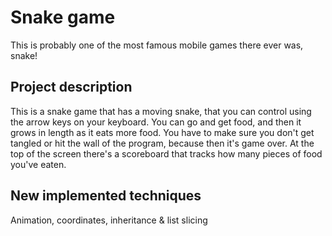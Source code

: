 # Snake game

This is probably one of the most famous mobile games there ever was, snake!


## Project description
This is a snake game that has a moving snake, that you can control using the arrow keys on your keyboard.
You can go and get food, and then it grows in length as it eats more food.
You have to make sure you don't get tangled or hit the wall of the program, because then it's game over.
At the top of the screen there's a scoreboard that tracks how many pieces of food you've eaten.

## New implemented techniques
Animation, coordinates, inheritance & list slicing
